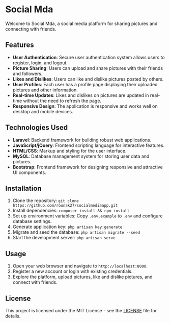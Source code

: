 # Social Mda

Welcome to Social Mda, a social media platform for sharing pictures and connecting with friends.

## Features

- **User Authentication**: Secure user authentication system allows users to register, login, and logout.
- **Picture Sharing**: Users can upload and share pictures with their friends and followers.
- **Likes and Dislikes**: Users can like and dislike pictures posted by others.
- **User Profiles**: Each user has a profile page displaying their uploaded pictures and other information.
- **Real-time Updates**: Likes and dislikes on pictures are updated in real-time without the need to refresh the page.
- **Responsive Design**: The application is responsive and works well on desktop and mobile devices.

## Technologies Used

- **Laravel**: Backend framework for building robust web applications.
- **JavaScript/jQuery**: Frontend scripting language for interactive features.
- **HTML/CSS**: Markup and styling for the user interface.
- **MySQL**: Database management system for storing user data and pictures.
- **Bootstrap**: Frontend framework for designing responsive and attractive UI components.

## Installation

1. Clone the repository: `git clone https://github.com/rounak27/socialmediaapp.git`
2. Install dependencies: `composer install && npm install`
3. Set up environment variables: Copy `.env.example` to `.env` and configure database settings.
4. Generate application key: `php artisan key:generate`
5. Migrate and seed the database: `php artisan migrate --seed`
6. Start the development server: `php artisan serve`

## Usage

1. Open your web browser and navigate to `http://localhost:8000`.
2. Register a new account or login with existing credentials.
3. Explore the platform, upload pictures, like and dislike pictures, and connect with friends.



## License

This project is licensed under the MIT License - see the [LICENSE](LICENSE) file for details.
